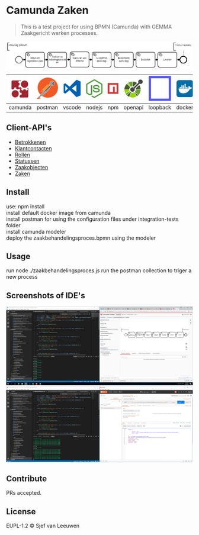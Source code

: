 # Camunda Zaken

> This is a test project for using BPMN (Camunda) with GEMMA Zaakgericht werken processes.

![process](doc/zaakbehandelingsproces.png)
<center>

| <img src=doc/logo-camunda.svg width=80px />  | <img src=doc/logo-postman.svg width=64px />  | <img src=doc/logo-vscode.svg width=64px />  | <img src=doc/logo-nodejs.svg width=64px />  | <img src=doc/logo-npm.svg width=64px />  | <img src=doc/logo-openapi.png width=64px /> | <img src=doc/logo-loopback.svg width=48px style="background-color:#5555ff;padding:6px" /> | <img src=doc/logo-docker.svg width=64px /> | <img src=doc/logo-kubernetes.svg width=64px /> | 
|:--------:|:--------:|:--------:|:--------:|:--------:|--------:|:--------:|:--------:|:--------:|
| camunda  | postman  |  vscode  |  nodejs  |   npm    | openapi | loopback |  docker  |kubernetes| 

</center>

## Client-API's

* [Betrokkenen    ](zrc-client/docs/BetrokkenenApi.md    "Betrokkenen API documentation")
* [Klantcontacten ](/zrc-client/docs/KlantcontactenApi.md "Klantcontacten API documentation")
* [Rollen         ](/zrc-client/docs/RollenApi.md         "Rollen API documentation")
* [Statussen      ](/zrc-client/docs/StatussenApi.md      "Statussen API documentation")
* [Zaakobjecten   ](/zrc-client/docs/ZaakobjectenApi.md   "Zaakobjecten API documentation")
* [Zaken          ](/zrc-client/docs/ZakenApi.md          "Zaken API documentation")

## Install

use: npm install<br/>
install default docker image from camunda<br/>
install postman for using the configuration files under integration-tests folder<br/>
install camunda modeler<br/>
deploy the zaakbehandelingsproces.bpmn using the modeler

## Usage

run node ./zaakbehandelingsproces.js
run the postman collection to triger a new process

## Screenshots of IDE's

![screencap1](doc/screencap1.png)<br/>
![screencap2](doc/screencap2.png)

## Contribute

PRs accepted.

## License

EUPL-1.2 © Sjef van Leeuwen